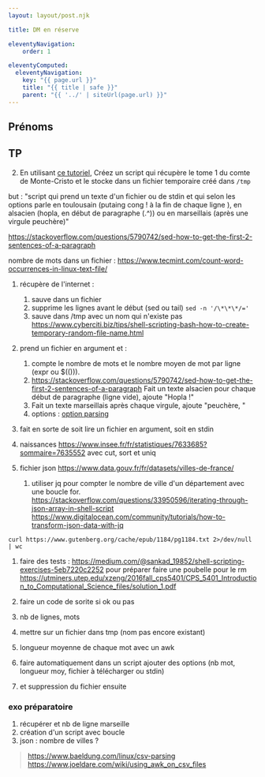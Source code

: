 ```yaml
---
layout: layout/post.njk

title: DM en réserve

eleventyNavigation:
    order: 1

eleventyComputed:
  eleventyNavigation:
    key: "{{ page.url }}"
    title: "{{ title | safe }}"
    parent: "{{ '../' | siteUrl(page.url) }}"
---
```




## Prénoms

## TP

2. En utilisant [ce tutoriel](https://www.cyberciti.biz/tips/shell-scripting-bash-how-to-create-temporary-random-file-name.html), Créez un script qui récupère le tome 1 du comte de Monte-Cristo et le stocke dans un fichier temporaire créé dans `/tmp`


but : "script qui prend un texte d'un fichier ou de stdin et qui selon les options parle en toulousain (putaing cong ! à la fin de chaque ligne ), en alsacien (hopla,  en début de paragraphe (.^)) ou en marseillais (après une virgule peuchère)"

<https://stackoverflow.com/questions/5790742/sed-how-to-get-the-first-2-sentences-of-a-paragraph>

nombre de mots dans un fichier : <https://www.tecmint.com/count-word-occurrences-in-linux-text-file/>

1. récupère de l'internet :
   1. sauve dans un fichier
   2. supprime les lignes avant le début (sed ou tail) `sed -n '/\*\*\*/='`
   3. sauve dans /tmp avec un nom qui n'existe pas <https://www.cyberciti.biz/tips/shell-scripting-bash-how-to-create-temporary-random-file-name.html>
2. prend un fichier en argument et :
   1. compte le nombre de mots et le nombre moyen de mot par ligne (expr ou $(())).
   2. <https://stackoverflow.com/questions/5790742/sed-how-to-get-the-first-2-sentences-of-a-paragraph> Fait un texte alsacien pour chaque début de paragraphe (ligne vide), ajoute "Hopla !"
   3. Fait un texte marseillais après chaque virgule, ajoute "peuchère, "
   4. options : [option parsing](https://stackabuse.com/how-to-parse-command-line-arguments-in-bash/)
3. fait en sorte de soit lire un fichier en argument, soit en stdin

4. naissances <https://www.insee.fr/fr/statistiques/7633685?sommaire=7635552> avec cut, sort et uniq
5. fichier json <https://www.data.gouv.fr/fr/datasets/villes-de-france/>
   1. utiliser jq pour compter le nombre de ville d'un département avec une boucle for. <https://stackoverflow.com/questions/33950596/iterating-through-json-array-in-shell-script> <https://www.digitalocean.com/community/tutorials/how-to-transform-json-data-with-jq>

```
curl https://www.gutenberg.org/cache/epub/1184/pg1184.txt 2>/dev/null | wc
```
1. faire des tests : <https://medium.com/@sankad_19852/shell-scripting-exercises-5eb7220c2252> pour préparer faire une poubelle pour le rm <https://utminers.utep.edu/xzeng/2016fall_cps5401/CPS_5401_Introduction_to_Computational_Science_files/solution_1.pdf>
1. faire un code de sorite si ok ou pas


2. nb de lignes, mots
3. mettre sur un fichier dans tmp (nom pas encore existant)
4. longueur moyenne de chaque mot avec un awk
5. faire automatiquement dans un script ajouter des options (nb mot, longueur moy, fichier à télécharger ou stdin)
6. et suppression du fichier ensuite

### exo préparatoire

1. récupérer et nb de ligne marseille
2. création d'un script avec boucle
3. json : nombre de villes ?

> <https://www.baeldung.com/linux/csv-parsing>
> <https://www.joeldare.com/wiki/using_awk_on_csv_files>


